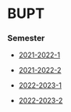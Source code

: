 # BUPT

### Semester

- [2021-2022-1](https://github.com/Aliaxy/BUPT/tree/main/2021-2022-1)

- [2021-2022-2](https://github.com/Aliaxy/BUPT/tree/main/2021-2022-2)

- [2022-2023-1](https://github.com/Aliaxy/BUPT/tree/main/2022-2023-1)

- [2022-2023-2](https://github.com/Aliaxy/BUPT/tree/main/2022-2023-2)
